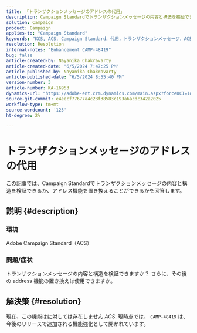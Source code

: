 ```yaml
---
title: 「トランザクションメッセージのアドレスの代用」
description: Campaign Standardでトランザクションメッセージの内容と構造を検証できるかどうかを確認します。
solution: Campaign
product: Campaign
applies-to: "Campaign Standard"
keywords: "KCS, ACS, Campaign Standard，代用，トランザクションメッセージ，ACS"
resolution: Resolution
internal-notes: "Enhancement CAMP-48419"
bug: false
article-created-by: Nayanika Chakravarty
article-created-date: "6/5/2024 7:47:25 PM"
article-published-by: Nayanika Chakravarty
article-published-date: "6/5/2024 8:55:40 PM"
version-number: 3
article-number: KA-16953
dynamics-url: "https://adobe-ent.crm.dynamics.com/main.aspx?forceUCI=1&pagetype=entityrecord&etn=knowledgearticle&id=239a1f6d-7423-ef11-840b-6045bd006b25"
source-git-commit: e4eecf77677a4c23f38583c193a6acdc342a2025
workflow-type: tm+mt
source-wordcount: '125'
ht-degree: 2%

---
```


# トランザクションメッセージのアドレスの代用


この記事では、Campaign Standardでトランザクションメッセージの内容と構造を検証できるか、アドレス機能を置き換えることができるかを回答します。

## 説明 {#description}


### <b>環境</b>

Adobe Campaign Standard（ACS）

### <b>問題/症状</b>

トランザクションメッセージの内容と構造を検証できますか？ さらに、その後の address 機能の置き換えは使用できますか。


## 解決策 {#resolution}


現在、この機能はに対しては存在しません *ACS*. 現時点では、 `CAMP-48419` は、今後のリリースで追加される機能強化として開かれています。

